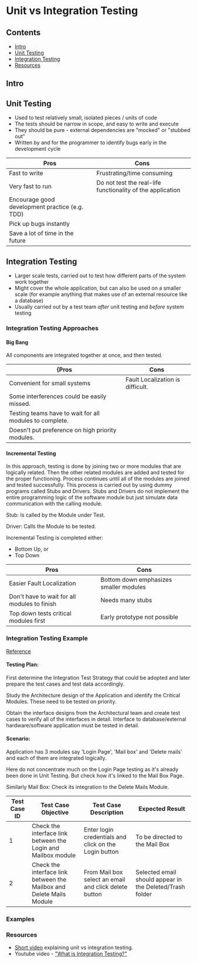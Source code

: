 # Unit vs Integration Testing

## Contents
- [Intro](#intro)
- [Unit Testing](#unit-testing)
- [Integration Testing](#integration-testing)
- [Resources](#resources)

## Intro


## Unit Testing
- Used to test relatively small, isolated pieces / units of code
- The tests should be narrow in scope, and easy to write and execute
- They should be pure - external dependencies are "mocked" or "stubbed out"
- Written by and for the programmer to identify bugs early in the development cycle

Pros | Cons
------------ | -------------
Fast to write | Frustrating/time consuming
Very fast to run | Do not test the real-life functionality of the application
Encourage good development practice (e.g. TDD) |
Pick up bugs instantly |
Save a lot of time in the future |

## Integration Testing
- Larger scale tests, carried out to test how different parts of the system work together
- Might cover the whole application, but can also be used on a smaller scale (for example anything that makes use of an external resource like a database)
- Usually carried out by a test team _after_ unit testing and _before_ system testing

### Integration Testing Approaches

#### Big Bang
All components are integrated together at once, and then tested.

{Pros | Cons
------------ | -------------
Convenient for small systems | Fault Localization is difficult.
 | Some interferences could be easily missed.
 | Testing teams have to wait for all modules to complete.
 | Doesn't put preference on high priority modules.

#### Incremental Testing
In this approach, testing is done by joining two or more modules that are logically related. Then the other related modules are added and tested for the proper functioning. Process continues until all of the modules are joined and tested successfully.
This process is carried out by using dummy programs called Stubs and Drivers. Stubs and Drivers do not implement the entire programming logic of the software module but just simulate data communication with the calling module.

Stub: Is called by the Module under Test.

Driver: Calls the Module to be tested.

Incremental Testing is completed either:
- Bottom Up, or
- Top Down

Pros | Cons
------------ | -------------
Easier Fault Localization | Bottom down emphasizes smaller modules
Don't have to wait for all modules to finish | Needs many stubs
Top down tests critical modules first | Early prototype not possible

### Integration Testing Example

[Reference](http://www.guru99.com/integration-testing.html)

#### Testing Plan:
First determine the Integration Test Strategy that could be adopted and later prepare the test cases and test data accordingly.

Study the Architecture design of the Application and identify the Critical Modules. These need to be tested on priority.

Obtain the interface designs from the Architectural team and create test cases to verify all of the interfaces in detail. Interface to database/external hardware/software application must be tested in detail.

#### Scenario:
Application has 3 modules say 'Login Page', 'Mail box' and 'Delete mails' and each of them are integrated logically.

Here do not concentrate much on the Login Page testing as it's already been done in Unit Testing. But check how it's linked to the Mail Box Page.

Similarly Mail Box: Check its integration to the Delete Mails Module.

Test Case ID | Test Case Objective | Test Case Description | Expected Result
------------ | ------------------- | --------------------- | ---------------
  1 | Check the interface link between the Login and Mailbox module |	Enter login credentials and click on the Login button |	To be directed to the Mail Box
  2 | Check the interface link between the Mailbox and Delete Mails Module | From Mail box select an email and click delete button | Selected email should appear in the Deleted/Trash folder

### Examples

### Resources
- [Short video](https://www.youtube.com/watch?v=0GypdsJulKE) explaining unit vs integration testing.
- Youtube video - ["What is Integration Testing?"](https://www.youtube.com/watch?v=QYCaaNz8emY)
